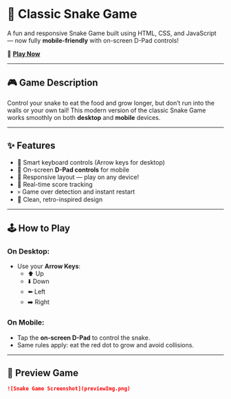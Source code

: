 # 🐍 Classic Snake Game

A fun and responsive Snake Game built using HTML, CSS, and JavaScript — now fully **mobile-friendly** with on-screen D-Pad controls!

🚀 **[Play Now](https://dhadhisttiwari.github.io/snake-game/)**

---

## 🎮 Game Description

Control your snake to eat the food and grow longer, but don’t run into the walls or your own tail! This modern version of the classic Snake Game works smoothly on both **desktop** and **mobile** devices.

---

## ✨ Features

- 🧠 Smart keyboard controls (Arrow keys for desktop)
- 📱 On-screen **D-Pad controls** for mobile
- 📏 Responsive layout — play on any device!
- 🎯 Real-time score tracking
- 💀 Game over detection and instant restart
- 🎨 Clean, retro-inspired design

---

## 🕹️ How to Play

### On Desktop:
- Use your **Arrow Keys**:
  - ⬆️ Up
  - ⬇️ Down
  - ⬅️ Left
  - ➡️ Right

### On Mobile:
- Tap the **on-screen D-Pad** to control the snake.
- Same rules apply: eat the red dot to grow and avoid collisions.

---

## 📸 Preview Game

>
```markdown
![Snake Game Screenshot](previewImg.png)
